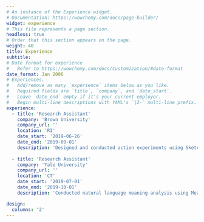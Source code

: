```yaml
---
# An instance of the Experience widget.
# Documentation: https://wowchemy.com/docs/page-builder/
widget: experience
# This file represents a page section.
headless: true
# Order that this section appears on the page.
weight: 40
title: Experience
subtitle:
# Date format for experience
#   Refer to https://wowchemy.com/docs/customization/#date-format
date_format: Jan 2006
# Experiences.
#   Add/remove as many `experience` items below as you like.
#   Required fields are `title`, `company`, and `date_start`.
#   Leave `date_end` empty if it's your current employer.
#   Begin multi-line descriptions with YAML's `|2-` multi-line prefix.
experience:
  - title: 'Research Assistant'
    company: 'Brown University'
    company_url: ''
    location: 'RI'
    date_start: '2019-06-26'
    date_end: '2019-09-01'
    description: 'Designed and conducted action experiments using Sketchup, MATLAB Psychtoolbox and movement tracking pad. Analyzed data on hand movement trajectory and reaction performance using MATLAB. '
                
  - title: 'Research Assistant'
    company: 'Yale University'
    company_url: ''
    location: 'CT'
    date_start: '2019-07-01'
    date_end: '2019-10-01'
    description: 'Conducted natural language meaning analysis using Meaning Extraction Helper and ZhToken.'

design:
  columns: '2'
---
```

